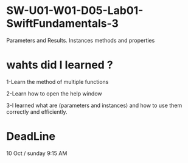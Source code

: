 # SW-U01-W01-D05-Lab01-SwiftFundamentals-3
Parameters and Results. Instances methods and properties

# wahts did I learned ?

1-Learn the method of multiple functions 


2-Learn  how to open the help window


3-I learned what are (parameters and instances) and how to use them correctly and efficiently.


# DeadLine

10 Oct / sunday 9:15 AM